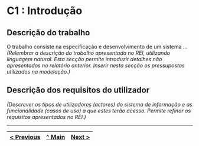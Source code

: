 # C1 : Introdução


## Descrição do trabalho
O trabalho consiste na especificação e desenvolvimento de um sistema …  
_(Relembrar a descrição do trabalho apresentada no REI, utilizando linguagem natural. Esta secção permite introduzir detalhes não apresentados no relatório anterior. Inserir nesta secção os pressupostos utilizados na modelação.)_

## Descrição dos requisitos do utilizador

_(Descrever os tipos de utilizadores (actores) do sistema de informação e as funcionalidade (casos de uso) a que estes terão acesso. Permite refinar os requisitos apresentados no REI.)_


---
[< Previous](rebd00.md) | [^ Main](https://github.com/exemploTrabalho/reportSIBD/) | [Next >](rebd02.md)
:--- | :---: | ---: 
